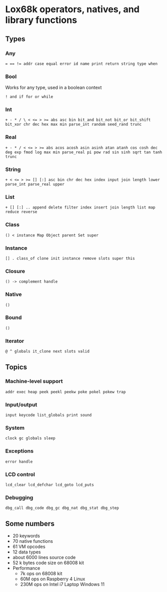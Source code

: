 # Lox68k operators, natives, and library functions

## Types

### Any
`= == != addr case equal error id name print return string type when`


### Bool
Works for any type, used in a boolean context
 
`! and if for or while`


### Int
`+ - * / \ < <= > >= abs asc bin bit_and bit_not bit_or bit_shift bit_xor chr dec hex max min
parse_int random seed_rand trunc`


### Real
`+ - * / < <= > >= abs acos acosh asin asinh atan atanh cos cosh dec deg exp fmod log max min
parse_real pi pow rad sin sinh sqrt tan tanh trunc`


### String
`+ < <= > >= [] [:] asc bin chr dec hex index input join length lower parse_int parse_real upper`


### List
`+ [] [:] .. append delete filter index insert join length list map reduce reverse`


### Class
`() < instance Map Object parent Set super`


### Instance
`[] . class_of clone init instance remove slots super this`


### Closure
`() -> complement handle`


### Native
`()`


### Bound
`()`


### Iterator
`@ ^ globals it_clone next slots valid`


## Topics

### Machine-level support
`addr exec heap peek peekl peekw poke pokel pokew trap`

### Input/output
`input keycode list_globals print sound`

### System
`clock gc globals sleep`

### Exceptions
`error handle`

### LCD control
`lcd_clear lcd_defchar lcd_goto lcd_puts`

### Debugging
`dbg_call dbg_code dbg_gc dbg_nat dbg_stat dbg_step`

## Some numbers
* 20 keywords
* 70 native functions
* 61 VM opcodes
* 12 data types
* about 6000 lines source code
* 52 k bytes code size on 68008 kit
* Performance
  * 7k ops on 68008 kit
  * 60M ops on Raspberry 4 Linux
  * 230M ops on Intel i7 Laptop Windows 11


